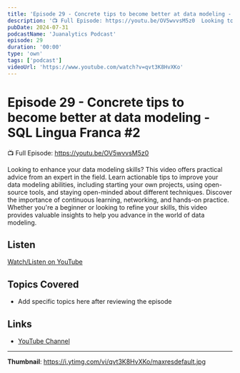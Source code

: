 ```yaml
---
title: 'Episode 29 - Concrete tips to become better at data modeling - SQL Lingua Franca #2'
description: '📺 Full Episode: https://youtu.be/OV5wvvsM5z0  Looking to enhance your data modeling skills? This video offers practical advice from an expert in the field. Learn actionable tips to improve your data m...'
pubDate: 2024-07-31
podcastName: 'Juanalytics Podcast'
episode: 29
duration: '00:00'
type: 'own'
tags: ['podcast']
videoUrl: 'https://www.youtube.com/watch?v=qvt3K8HvXKo'
---
```


# Episode 29 - Concrete tips to become better at data modeling - SQL Lingua Franca #2

📺 Full Episode: https://youtu.be/OV5wvvsM5z0

Looking to enhance your data modeling skills? This video offers practical advice from an expert in the field. Learn actionable tips to improve your data modeling abilities, including starting your own projects, using open-source tools, and staying open-minded about different techniques. Discover the importance of continuous learning, networking, and hands-on practice. Whether you're a beginner or looking to refine your skills, this video provides valuable insights to help you advance in the world of data modeling.

## Listen

[Watch/Listen on YouTube](https://www.youtube.com/watch?v=qvt3K8HvXKo)

## Topics Covered

- Add specific topics here after reviewing the episode

## Links

- [YouTube Channel](https://www.youtube.com/juanalytics)

---

**Thumbnail**: https://i.ytimg.com/vi/qvt3K8HvXKo/maxresdefault.jpg
